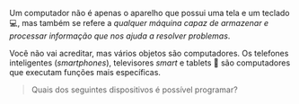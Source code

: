 Um computador não é apenas o aparelho que possui uma tela e um teclado :computer:, mas também se refere a  _qualquer máquina capaz de armazenar e processar informação que nos ajuda a resolver problemas_.

Você não vai acreditar, mas vários objetos são computadores. Os telefones inteligentes (_smartphones_), televisores _smart_ e tablets :iphone: são computadores que executam funções mais específicas.

> Quais dos seguintes dispositivos é possível programar?

